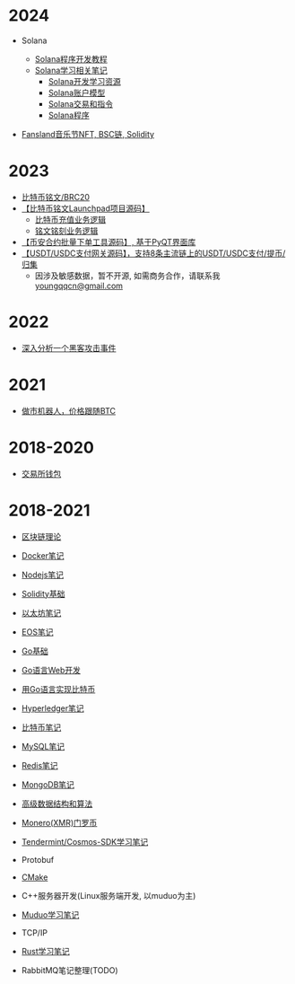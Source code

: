 # 2024

- Solana
  - [Solana程序开发教程](https://github.com/youngqqcn/solana-course-source)
  - [Solana学习相关笔记](https://youngqqcn.github.io/tags/Solana/page/2/)
    - [Solana开发学习资源](https://youngqqcn.github.io/2024/07/08/technology/blockchain/solana/0_Solana%E5%BC%80%E5%8F%91%E8%B5%84%E6%BA%90/)
    - [Solana账户模型](https://youngqqcn.github.io/2024/07/09/technology/blockchain/solana/1_Solana%E8%B4%A6%E6%88%B7%E6%A8%A1%E5%9E%8B/)
    - [Solana交易和指令](https://youngqqcn.github.io/2024/07/09/technology/blockchain/solana/2_Solana%E4%BA%A4%E6%98%93%E5%92%8C%E6%8C%87%E4%BB%A4/)
    - [Solana程序](https://youngqqcn.github.io/2024/07/09/technology/blockchain/solana/4_Solana%E7%A8%8B%E5%BA%8F/)

- [Fansland音乐节NFT, BSC链, Solidity](https://github.com/fansland-io/fansland-contract/)

# 2023
- [比特币铭文/BRC20](https://github.com/youngqqcn/ord-brc20)
- [【比特币铭文Launchpad项目源码】](https://github.com/youngqqcn/ordinals-launchpad)
  - [比特币充值业务逻辑](https://github.com/firstsatoshi/website/blob/master/tasks/deposit/btc_deposit.go)
  - [铭文铭刻业务逻辑](https://github.com/firstsatoshi/website/blob/master/tasks/inscribe/btc_inscribe.go)
- [【币安合约批量下单工具源码】, 基于PyQT界面库](https://github.com/youngqqcn/binance-future-batch-tool/tree/master)
- [【USDT/USDC支付网关源码】，支持8条主流链上的USDT/USDC支付/提币/归集](https://github.com/youngqqcn/upgw)
  - 因涉及敏感数据，暂不开源, 如需商务合作，请联系我 youngqqcn@gmail.com

# 2022

- [深入分析一个黑客攻击事件](https://github.com/youngqqcn/bnbchain-20221007-analyze/)

# 2021
- [做市机器人，价格跟随BTC](https://github.com/youngqqcn/FollowBTC/)

# 2018-2020
- [交易所钱包](https://github.com/youngqqcn/ExchangeWallet)

# 2018-2021

- [区块链理论](./区块链理论/README.md)

- [Docker笔记](./Docker/README.md)

- [Nodejs笔记](./Nodejs/README.md)

- [Solidity基础](./Solitidy/README.md)
- [以太坊笔记](./以太坊/README.md)

- [EOS笔记](./EOS/README.md)

- [Go基础](./Go语言/Go语言基础/README.md)
- [Go语言Web开发](./Go语言/Web开发/README.md)
- [用Go语言实现比特币](./Go语言/Go语言编写比特币/SimpleBlockChain/README.md)

- [Hyperledger笔记](./Hyperledger/READE.md)

- [比特币笔记](./比特币/README.md)

- [MySQL笔记](./数据库/MySQL/README.md)
- [Redis笔记](./数据库/Redis/README.md)
- [MongoDB笔记](./数据库/MongoDB/README.md)
- [高级数据结构和算法](./高级数据结构和算法/README.md)
- [Monero(XMR)门罗币](./Monero/README.md)
- [Tendermint/Cosmos-SDK学习笔记](https://github.com/youngqqcn/BlockchainNotesV2)
- Protobuf
- [CMake](./C++/CMake/cmake_demos/)
- C++服务器开发(Linux服务端开发, 以muduo为主)
- [Muduo学习笔记](https://github.com/youngqqcn/muduonotes)
- TCP/IP
- [Rust学习笔记](https://github.com/youngqqcn/RustNotes)
- RabbitMQ笔记整理(TODO)


